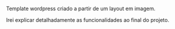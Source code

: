 Template wordpress criado a partir de um layout em imagem.

Irei explicar detalhadamente as funcionalidades ao final do projeto.